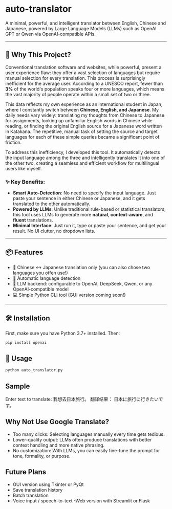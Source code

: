 # auto-translator

A minimal, powerful, and intelligent translator between English, Chinese and Japanese, powered by Large Language Models (LLMs) such as OpenAI GPT or Qwen via OpenAI-compatible APIs.

---

## 🌟 Why This Project?

Conventional translation software and websites, while powerful, present a user experience flaw: they offer a vast selection of languages but require manual selection for every translation. This process is surprisingly inefficient for the average user. According to a UNESCO report, fewer than **3%** of the world's population speaks four or more languages, which means the vast majority of people operate within a small set of two or three.

This data reflects my own experience as an international student in Japan, where I constantly switch between **Chinese, English, and Japanese**. My daily needs vary widely: translating my thoughts from Chinese to Japanese for assignments, looking up unfamiliar English words in Chinese while reading, or finding the original English source for a Japanese word written in Katakana. The repetitive, manual task of setting the source and target languages for each of these simple queries became a significant point of friction.

To address this inefficiency, I developed this tool. It automatically detects the input language among the three and intelligently translates it into one of the other two, creating a seamless and efficient workflow for multilingual users like myself.



### ✨ Key Benefits:
- **Smart Auto-Detection**: No need to specify the input language. Just paste your sentence in either Chinese or Japanese, and it gets translated to the other automatically.
- **Powered by LLMs**: Unlike traditional rule-based or statistical translators, this tool uses LLMs to generate more **natural**, **context-aware**, and **fluent** translations.
- **Minimal Interface**: Just run it, type or paste your sentence, and get your result. No UI clutter, no dropdown lists.

---

## 📦 Features

- 🔁 Chinese ↔ Japanese translation only (you can also chose two languages you offen use!)
- 🧠 Automatic language detection
- 🚀 LLM backend: configurable to OpenAI, DeepSeek, Qwen, or any OpenAI-compatible model
- 💻 Simple Python CLI tool (GUI version coming soon!)

---

## 🛠️ Installation

First, make sure you have Python 3.7+ installed. Then:

```bash
pip install openai
```


## 🚀 Usage

```bash
python auto_translator.py
```

## Sample
Enter text to translate:
我想去日本旅行。
翻译结果：
日本に旅行に行きたいです。


## Why Not Use Google Translate?
- Too many clicks: Selecting languages manually every time gets tedious.
- Lower-quality output: LLMs often produce translations with better context handling and more native phrasing.
- No customization: With LLMs, you can easily fine-tune the prompt for tone, formality, or purpose.

## Future Plans
- GUI version using Tkinter or PyQt
- Save translation history
- Batch translation
- Voice input / speech-to-text
-Web version with Streamlit or Flask


